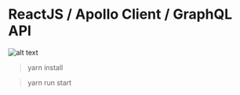 # ReactJS / Apollo Client / GraphQL API

![alt text](https://image.ibb.co/cK1MQp/image.png)

> yarn install

> yarn run start

